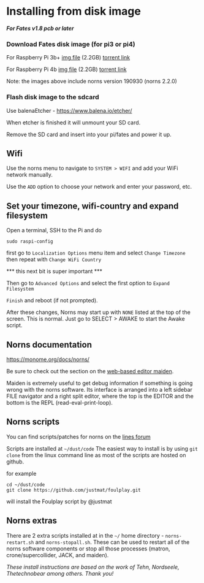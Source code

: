 # Installing from disk image
***For Fates v1.8 pcb or later***


### Download Fates disk image (for pi3 or pi4) 

For Raspberry Pi 3b+
[img file](https://archive.org/download/fates-pi3b-20191004/fates-pi3b-20191004.img)  (2.2GB)
[torrent link](https://archive.org/download/fates-pi3b-20191004/fates-pi3b-20191004_archive.torrent)

For Raspberry Pi 4b
[img file](https://archive.org/download/fates-pi4b-20191004/fates-pi4b-20191004.img) (2.2GB)
[torrent link](https://archive.org/download/fates-pi4b-20191004/fates-pi4b-20191004_archive.torrent)

Note:
the images above include norns version 190930 (norns 2.2.0)


### Flash disk image to the sdcard
Use balenaEtcher - https://www.balena.io/etcher/ 

When etcher is finished it will unmount your SD card. 

Remove the SD card and insert into your pi/fates and power it up.


## Wifi   

Use the norns menu to navigate to `SYSTEM > WIFI` and add your WiFi network manually.

Use the `ADD` option to choose your network and enter your password, etc.


## Set your timezone, wifi-country and expand filesystem

Open a terminal, SSH to the Pi and do

    sudo raspi-config
    
first go to `Localization Options` menu item and select `Change Timezone`  
then repeat with `Change WiFi Country`  

*** this next bit is super important ***

Then go to `Advanced Options` and select the first option to `Expand Filesystem`  
	
`Finish` and reboot (if not prompted).  

After these changes, Norns may start up with `NONE` listed at the top of the screen. This is normal. Just go to SELECT > AWAKE to start the Awake script.


## Norns documentation

https://monome.org/docs/norns/

Be sure to check out the section on the [web-based editor maiden](https://monome.org/docs/norns/#maiden). 

Maiden is extremely useful to get debug information if something is going wrong with the norns software. Its interface is arranged into a left sidebar FILE navigator and a right split editor, where the top is the EDITOR and the bottom is the REPL (read-eval-print-loop).


## Norns scripts  

You can find scripts/patches for norns on the [lines forum](https://llllllll.co/c/library)

Scripts are installed at `~/dust/code` The easiest way to install is by using `git clone` from the linux command line as most of the scripts are hosted on github.

for example

```
cd ~/dust/code
git clone https://github.com/justmat/foulplay.git
```
will install the Foulplay script by @justmat


## Norns extras

There are 2 extra scripts installed at in the `~/` home directory - `norns-restart.sh` and `norns-stopall.sh`. These can be used to restart all of the norns software components or stop all those processes (matron, crone/supercollider, JACK, and maiden).


*These install instructions are based on the work of Tehn, Nordseele, Thetechnobear among others. Thank you!*
